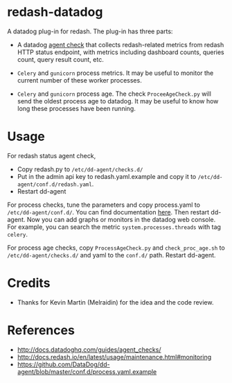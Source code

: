 # redash-datadog
A datadog plug-in for redash. The plug-in has three parts:

- A datadog [agent check](http://docs.datadoghq.com/guides/agent_checks/) that collects redash-related metrics from redash HTTP status endpoint, with metrics including dashboard counts, queries count, query result count, etc.

- `Celery` and `gunicorn` process metrics. It may be useful to monitor the current number of these worker processes.

- `Celery` and `gunicorn` process age. The check `ProceeAgeCheck.py` will send the oldest process age to datadog. It may be useful to know how long these processes have been running.

# Usage
For redash status agent check,

- Copy redash.py to `/etc/dd-agent/checks.d/` 
- Put in the admin api key to redash.yaml.example and copy it to `/etc/dd-agent/conf.d/redash.yaml`.
- Restart dd-agent

For process checks, tune the parameters and copy process.yaml to `/etc/dd-agent/conf.d/`. You can find documentation [here](https://github.com/DataDog/dd-agent/blob/master/conf.d/process.yaml.example). Then restart dd-agent. Now you can add graphs or monitors in the datadog web console. For example, you can search the metric `system.processes.threads` with tag `celery`. 

For process age checks, copy `ProcessAgeCheck.py` and `check_proc_age.sh` to `/etc/dd-agent/checks.d/` and yaml to the `conf.d/` path. Restart dd-agent.

# Credits
- Thanks for Kevin Martin (Melraidin) for the idea and the code review. 

# References
- http://docs.datadoghq.com/guides/agent_checks/
- http://docs.redash.io/en/latest/usage/maintenance.html#monitoring
- https://github.com/DataDog/dd-agent/blob/master/conf.d/process.yaml.example
